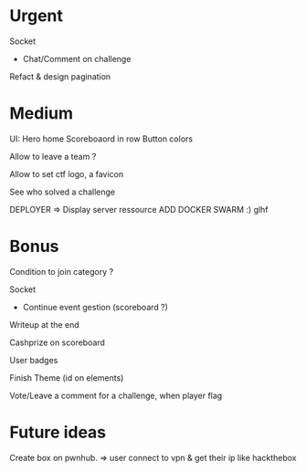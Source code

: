 # Urgent

Socket
- Chat/Comment on challenge

Refact & design pagination

# Medium

UI:
Hero home
Scoreboaord in row
Button colors


Allow to leave a team ?

Allow to set ctf logo, a favicon

See who solved a challenge

DEPLOYER => Display server ressource
ADD DOCKER SWARM :) glhf

# Bonus

Condition to join category ?

Socket
- Continue event gestion (scoreboard ?)

Writeup at the end

Cashprize on scoreboard

User badges

Finish Theme (id on elements)

Vote/Leave a comment for a challenge, when player flag

# Future ideas

Create box on pwnhub.
=> user connect to vpn & get their ip like hackthebox